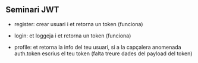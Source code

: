 ## Seminari JWT

- register: crear usuari i et retorna un token (funciona)

- login: et loggeja i et retorna un token (funciona)

- profile: et retorna la info del teu usuari, si a la capçalera anomenada auth.token escrius el teu token (falta treure dades del payload del token)
